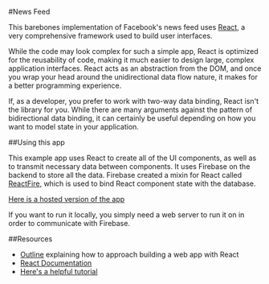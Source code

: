 #News Feed

This barebones implementation of Facebook's news feed uses [React](https://facebook.github.io/react/), a very comprehensive framework used to build user interfaces.

While the code may look complex for such a simple app, React is optimized for the reusability of code, making it much easier to design large, complex application interfaces. React acts as an abstraction from the DOM, and once you wrap your head around the unidirectional data flow nature, it makes for a better programming experience.

If, as a developer, you prefer to work with two-way data binding, React isn't the library for you. While there are many arguments against the pattern of bidirectional data binding, it can certainly be useful depending on how you want to model state in your application.

##Using this app

This example app uses React to create all of the UI components, as well as to transmit necessary data between components. It uses Firebase on the backend to store all the data. Firebase created a mixin for React called [ReactFire](https://www.firebase.com/docs/web/libraries/react/), which is used to bind React component state with the database.

[Here is a hosted version of the app](http://students.washington.edu/bbarron/info343/info343-toolbox-challenge/)

If you want to run it locally, you simply need a web server to run it on in order to communicate with Firebase.

##Resources

* [Outline](https://facebook.github.io/react/docs/thinking-in-react.html) explaining how to approach building a web app with React
* [React Documentation](https://facebook.github.io/react/docs/top-level-api.html)
* [Here's a helpful tutorial](https://facebook.github.io/react/docs/tutorial.html)